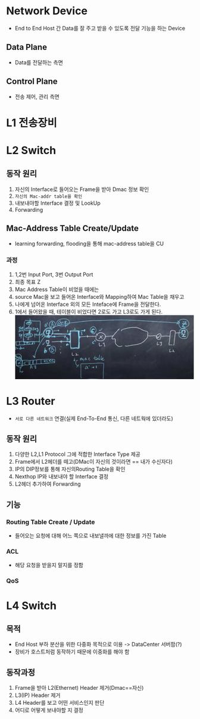 # Network Device
- End to End Host 간 Data를 잘 주고 받을 수 있도록 전달 기능을 하는 Device
## Data Plane
- Data를 전달하는 측면
## Control Plane
- 전송 제어, 관리 측면

# L1 전송장비
# L2 Switch
## 동작 원리
1. 자신의 Interface로 들어오는 Frame을 받아 Dmac 정보 확인
1. `자신의 Mac-addr table을 확인`
1. 내보내야할 Interface 결정 및 LookUp
1. Forwarding

## Mac-Address Table Create/Update
-  learning forwarding, flooding을 통해 mac-address table을 CU
### 과정
1. 1,2번 Input Port, 3번 Output Port
1. 최종 목표 Z
1. Mac Address Table이 비었을 때에는
1. source Mac을 보고 들어온 Interface와 Mapping하여 Mac Table을 채우고
1.  나에게 넘어온 Interface 외의 모든 Inteface에 Frame을 전달한다.
1. 1에서 들어왔을 때, 테이블이 비었다면 2로도 가고 L3로도 가게 된다.
![hel](./image/L2layer.png)

# L3 Router
- `서로 다른 네트워크` 연결(실제 End-To-End 통신, 다른 네트웍에 있더라도)

## 동작 원리
1. 다양한 L2,L1 Protocol 그에 적합한 Interface Type 제공
1. Frame에서 L2헤더를 떼고(DMac이 자신의 것이라면 == 내가 수신자다)
1. IP의 DIP정보를 통해  자신의Routing Table을 확인
1. Nexthop IP와 내보내야 할 Interface 결정
1. L2헤더 추가하여 Forwarding 

## 기능
### Routing Table Create / Update
- 들어오는 요청에 대해 어느 쪽으로 내보낼까에 대한 정보를 가진 Table
### ACL
- 해당 요청을 받을지 말지를 정함
### QoS

# L4 Switch
## 목적
- End Host 부하 분산을 위한 다중화 목적으로 이용 -> DataCenter 서버팜(?)
- 장비가 호스트처럼 동작하기 때문에 이중화를 해야 함
## 동작과정
1. Frame을 받아 L2(Ethernet) Header 제거(Dmac==자신)
1. L3(IP) Header 제거
1. L4 Header를 보고 어떤 서비스인지 판단
1. 어디로 어떻게 보내야할 지 결정